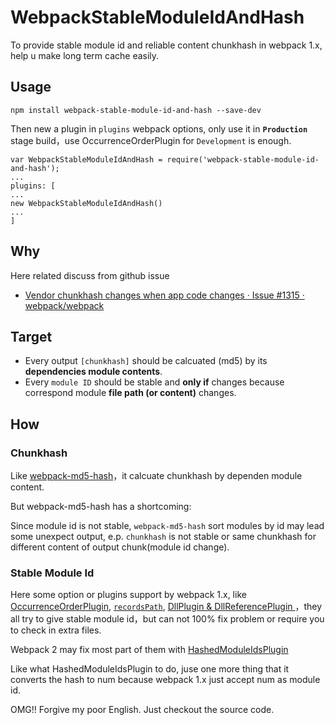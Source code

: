 # WebpackStableModuleIdAndHash

To provide stable module id and reliable content chunkhash in webpack 1.x, help u make long term cache easily.

## Usage


```
npm install webpack-stable-module-id-and-hash --save-dev

```

Then new a plugin in `plugins` webpack options, only use it in **`Production`** stage build，use OccurrenceOrderPlugin for `Development` is enough.

```
var WebpackStableModuleIdAndHash = require('webpack-stable-module-id-and-hash');
...
plugins: [
...
new WebpackStableModuleIdAndHash()
...
]
```

## Why

Here related discuss from github issue

- [Vendor chunkhash changes when app code changes · Issue #1315 · webpack/webpack](https://github.com/webpack/webpack/issues/1315)

## Target

- Every output `[chunkhash]` should be calcuated (md5) by its **dependencies module contents**.
- Every `module ID` should be stable and **only if** changes because correspond module **file path (or content)** changes.

## How

### Chunkhash

Like [webpack-md5-hash](https://github.com/erm0l0v/webpack-md5-hash)，it calcuate chunkhash by dependen module content. 

But webpack-md5-hash has a shortcoming:

Since module id is not stable, `webpack-md5-hash` sort modules by id may lead some unexpect output, e.p. `chunkhash` is not stable or same chunkhash for different content of output chunk(module id change).

### Stable Module Id

Here some option or plugins support by webpack 1.x, like [OccurrenceOrderPlugin](http://webpack.github.io/docs/list-of-plugins.html#occurrenceorderplugin), [`recordsPath`](http://webpack.github.io/docs/configuration.html#recordspath-recordsinputpath-recordsoutputpath), [DllPlugin & DllReferencePlugin
](http://webpack.github.io/docs/list-of-plugins.html#dllplugin)，they all try to give stable module id，but can not 100% fix problem or require you to check in extra files.

Webpack 2 may fix most part of them with [HashedModuleIdsPlugin](https://github.com/webpack/webpack/blob/master/lib/HashedModuleIdsPlugin.js)

Like what HashedModuleIdsPlugin to do, juse one more thing that it converts the hash to num because webpack 1.x just accept num as module id.

OMG!! Forgive my poor English. Just checkout the source code.
